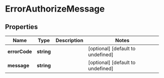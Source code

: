 # ErrorAuthorizeMessage

## Properties
| Name | Type | Description | Notes |
| ------------ | ------------- | ------------- | ------------- |
| **errorCode** | **string** |  | [optional] [default to undefined] |
| **message** | **string** |  | [optional] [default to undefined] |


